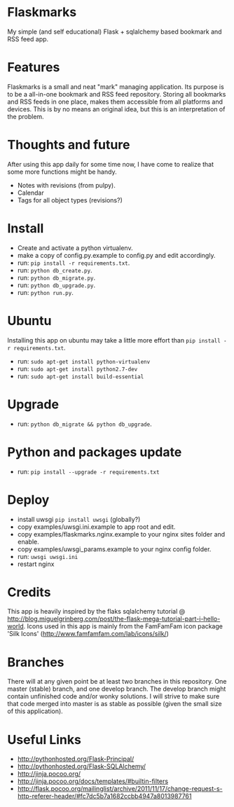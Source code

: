 Flaskmarks
===============
My simple (and self educational) Flask + sqlalchemy based bookmark and RSS feed app.

Features
========
Flaskmarks is a small and neat "mark" managing application. Its purpose is to be a all-in-one bookmark and RSS feed repository. Storing all bookmarks and RSS feeds in one place, makes them accessible from all platforms and devices. This is by no means an original idea, but this is an interpretation of the problem.


Thoughts and future
===================
After using this app daily for some time now, I have come to realize that some more functions might be handy.
* Notes with revisions (from pulpy).
* Calendar
* Tags for all object types (revisions?)

Install
=======
* Create and activate a python virtualenv.
* make a copy of config.py.example to config.py and edit accordingly.
* run: `pip install -r requirements.txt`.
* run: `python db_create.py`.
* run: `python db_migrate.py`.
* run: `python db_upgrade.py`.
* run: `python run.py`.

Ubuntu
======
Installing this app on ubuntu may take a little more effort than `pip install -r requirements.txt`.
* run: `sudo apt-get install python-virtualenv`
* run: `sudo apt-get install python2.7-dev`
* run: `sudo apt-get install build-essential`

Upgrade
=======
* run: `python db_migrate && python db_upgrade`. 

Python and packages update
==========================
* run: `pip install --upgrade -r requirements.txt`

Deploy
======
* install uwsgi `pip install uwsgi` (globally?)
* copy examples/uwsgi.ini.example to app root and edit.
* copy examples/flaskmarks.nginx.example to your nginx sites folder and enable.
* copy examples/uwsgi_params.example to your nginx config folder.
* run: `uwsgi uwsgi.ini`
* restart nginx

Credits
=======
This app is heavily inspired by the flaks sqlalchemy tutorial @ http://blog.miguelgrinberg.com/post/the-flask-mega-tutorial-part-i-hello-world. Icons used in this app is mainly from the FamFamFam icon package 'Silk Icons' (http://www.famfamfam.com/lab/icons/silk/)

Branches
========
There will at any given point be at least two branches in this repository. One
master (stable) branch, and one develop branch. The develop branch might contain
unfinished code and/or wonky solutions. I will strive to make sure that code 
merged into master is as stable as possible (given the small size of this application).

Useful Links
============
* http://pythonhosted.org/Flask-Principal/
* http://pythonhosted.org/Flask-SQLAlchemy/
* http://jinja.pocoo.org/
* http://jinja.pocoo.org/docs/templates/#builtin-filters
* http://flask.pocoo.org/mailinglist/archive/2011/11/17/change-request-s-http-referer-header/#fc7dc5b7a1682ccbb4947a8013987761
